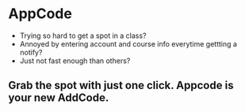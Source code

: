 # AppCode

- Trying so hard to get a spot in a class? 
- Annoyed by entering account and course info everytime gettting a notify?
- Just not fast enough than others?

## Grab the spot with just one click. Appcode is your new AddCode. 
